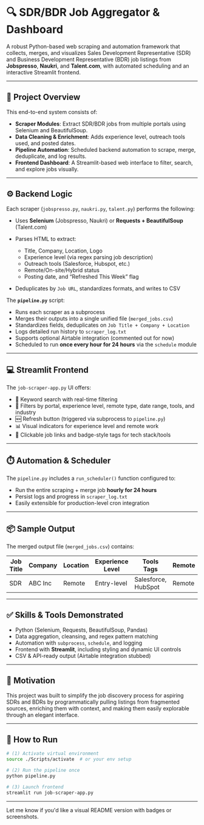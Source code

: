 

# 🔍 SDR/BDR Job Aggregator & Dashboard

A robust Python-based web scraping and automation framework that collects, merges, and visualizes Sales Development Representative (SDR) and Business Development Representative (BDR) job listings from **Jobspresso**, **Naukri**, and **Talent.com**, with automated scheduling and an interactive Streamlit frontend.

---

## 🚀 Project Overview

This end-to-end system consists of:

* **Scraper Modules**: Extract SDR/BDR jobs from multiple portals using Selenium and BeautifulSoup.
* **Data Cleaning & Enrichment**: Adds experience level, outreach tools used, and posted dates.
* **Pipeline Automation**: Scheduled backend automation to scrape, merge, deduplicate, and log results.
* **Frontend Dashboard**: A Streamlit-based web interface to filter, search, and explore jobs visually.

---


## ⚙️ Backend Logic

Each scraper (`jobspresso.py`, `naukri.py`, `talent.py`) performs the following:

* Uses **Selenium** (Jobspresso, Naukri) or **Requests + BeautifulSoup** (Talent.com)
* Parses HTML to extract:

  * Title, Company, Location, Logo
  * Experience level (via regex parsing job description)
  * Outreach tools (Salesforce, Hubspot, etc.)
  * Remote/On-site/Hybrid status
  * Posting date, and “Refreshed This Week” flag
* Deduplicates by `Job URL`, standardizes formats, and writes to CSV

The **`pipeline.py`** script:

* Runs each scraper as a subprocess
* Merges their outputs into a single unified file (`merged_jobs.csv`)
* Standardizes fields, deduplicates on `Job Title + Company + Location`
* Logs detailed run history to `scraper_log.txt`
* Supports optional Airtable integration (commented out for now)
* Scheduled to run **once every hour for 24 hours** via the `schedule` module

---

## 💻 Streamlit Frontend

The `job-scraper-app.py` UI offers:

* 🔎 Keyword search with real-time filtering
* 🏢 Filters by portal, experience level, remote type, date range, tools, and industry
* 🆕 Refresh button (triggered via subprocess to `pipeline.py`)
* 📊 Visual indicators for experience level and remote work
* 🔗 Clickable job links and badge-style tags for tech stack/tools

---

## ⏱️ Automation & Scheduler

The `pipeline.py` includes a `run_scheduler()` function configured to:

* Run the entire scraping + merge job **hourly for 24 hours**
* Persist logs and progress in `scraper_log.txt`
* Easily extensible for production-level cron integration

---

## 📦 Sample Output

The merged output file (`merged_jobs.csv`) contains:

| Job Title | Company | Location | Experience Level | Tools Tags          | Remote | Date Posted | Job URL      |
| --------- | ------- | -------- | ---------------- | ------------------- | ------ | ----------- | ------------ |
| SDR       | ABC Inc | Remote   | Entry-level      | Salesforce, HubSpot | Remote | 2025-06-28  | https\://... |

---

## ✅ Skills & Tools Demonstrated

* Python (Selenium, Requests, BeautifulSoup, Pandas)
* Data aggregation, cleansing, and regex pattern matching
* Automation with `subprocess`, `schedule`, and logging
* Frontend with **Streamlit**, including styling and dynamic UI controls
* CSV & API-ready output (Airtable integration stubbed)

---

## 🧠 Motivation

This project was built to simplify the job discovery process for aspiring SDRs and BDRs by programmatically pulling listings from fragmented sources, enriching them with context, and making them easily explorable through an elegant interface.

---

## 📎 How to Run

```bash
# (1) Activate virtual environment
source ./Scripts/activate  # or your env setup

# (2) Run the pipeline once
python pipeline.py

# (3) Launch frontend
streamlit run job-scraper-app.py
```

---

Let me know if you'd like a visual README version with badges or screenshots.
